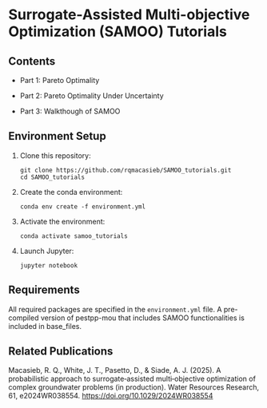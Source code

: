 # Surrogate-Assisted Multi-objective Optimization (SAMOO) Tutorials

Contents
-----------------------------------------------
- Part 1: Pareto Optimality

- Part 2: Pareto Optimality Under Uncertainty

- Part 3: Walkthough of SAMOO 

Environment Setup
-----------------------------------------------

1. Clone this repository:
   ```
   git clone https://github.com/rqmacasieb/SAMOO_tutorials.git
   cd SAMOO_tutorials
   ```

2. Create the conda environment:
   ```
   conda env create -f environment.yml
   ```

3. Activate the environment:
   ```
   conda activate samoo_tutorials
   ```

4. Launch Jupyter:
   ```
   jupyter notebook
   ```

Requirements
-----------------------------------------------
All required packages are specified in the `environment.yml` file. 
A pre-compiled version of pestpp-mou that includes SAMOO functionalities is included in base_files.

Related Publications
-----------------------------------------------
Macasieb, R. Q., White, J. T., Pasetto, D., & Siade, A. J. (2025). A probabilistic approach to surrogate‐assisted multi‐objective optimization of complex groundwater problems (in production). Water Resources Research, 61, e2024WR038554. https://doi.org/10.1029/2024WR038554
